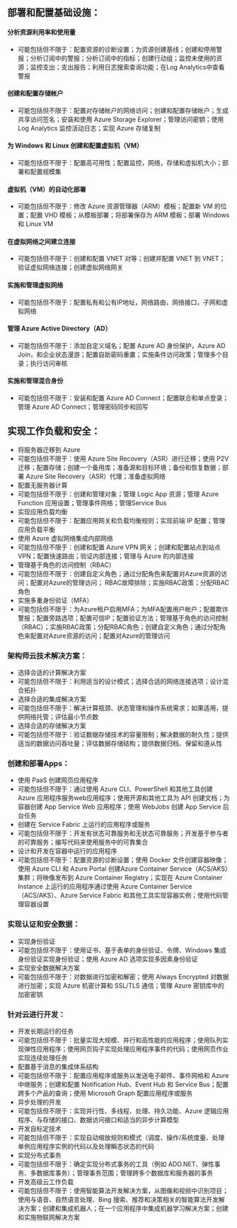 ## 部署和配置基础设施：

####	分析资源利用率和使用量

*	可能包括但不限于：配置资源的诊断设置；为资源创建基线；创建和停用警报；分析订阅中的警报；分析订阅中的指标；创建行动组；监控未使用的资源；监控支出；支出报告；利用日志搜索查询功能；在Log Analytics中查看警报

####	创建和配置存储帐户

*	可能包括但不限于：配置对存储帐户的网络访问；创建和配置存储帐户；生成共享访问签名；安装和使用 Azure Storage Explorer；管理访问密钥；使用 Log Analytics 监控活动日志；实现 Azure 存储复制

####   为 Windows 和 Linux 创建和配置虚拟机（VM）

*   可能包括但不限于：配置高可用性；配置监控，网络，存储和虚拟机大小；部署和配置规模集

####	虚拟机（VM）的自动化部署

*	可能包括但不限于：修改 Azure 资源管理器（ARM）模板；配置新 VM 的位置；配置 VHD 模板；从模板部署；将部署保存为 ARM 模板；部署 Windows 和 Linux VM

####	在虚拟网络之间建立连接

*	可能包括但不限于：创建和配置 VNET 对等；创建并配置 VNET 到 VNET；验证虚拟网络连接；创建虚拟网络网关

####	实施和管理虚拟网络

*	可能包括但不限于：配置私有和公有IP地址，网络路由，网络接口，子网和虚拟网络

####	管理 Azure Active Directory（AD）

*	可能包括但不限于：添加自定义域名；配置 Azure AD 身份保护，Azure AD Join，和企业状态漫游；配置自助密码重置；实施条件访问政策；管理多个目录；执行访问审核

####	实施和管理混合身份

*	可能包括但不限于：安装和配置 Azure AD Connect；配置联合和单点登录；管理 Azure AD Connect；管理密码同步和回写

## 实现工作负载和安全：

*	将服务器迁移到 Azure
*	可能包括但不限于：使用 Azure Site Recovery（ASR）进行迁移；使用 P2V 迁移；配置存储；创建一个备用库；准备源和目标环境；备份和恢复数据；部署 Azure Site Recovery（ASR）代理；准备虚拟网络
*	配置无服务器计算
*	可能包括但不限于：创建和管理对象；管理 Logic App 资源；管理 Azure Function 应用设置；管理事件网格；管理Service Bus
*	实现应用负载均衡
*	可能包括但不限于：配置应用网关和负载均衡规则；实现前端 IP 配置；管理应用负载平衡
*	使用 Azure 虚拟网络集成内部网络
*	可能包括但不限于：创建和配置 Azure VPN 网关；创建和配置站点到站点 VPN；配置快速路由；验证内部连接；管理与 Azure 的内部连接
*	管理基于角色的访问控制（RBAC）
*	可能包括但不限于：创建自定义角色；通过分配角色来配置对Azure资源的访问；配置对Azure的管理访问； RBAC故障排除；实施RBAC政策；分配RBAC角色
*	实施多重身份验证（MFA）
*	可能包括但不限于：为Azure租户启用MFA；为MFA配置用户帐户；配置欺诈警报；配置旁路选项；配置可信IP；配置验证方法；管理基于角色的访问控制（RBAC）；实施RBAC政策；分配RBAC角色；创建自定义角色；通过分配角色来配置对Azure资源的访问；配置对Azure的管理访问

### 架构师云技术解决方案：

*	选择合适的计算解决方案
*	可能包括但不限于：利用适当的设计模式；选择合适的网络连接选项；设计混合拓扑
*	选择合适的集成解决方案
*	可能包括但不限于：解决计算瓶颈、状态管理和操作系统需求；如果适用，提供网络托管；评估最小节点数
*	选择合适的存储解决方案
*	可能包括但不限于：验证数据存储技术的容量限制；解决数据的耐久性；提供适当的数据访问吞吐量；评估数据存储结构；提供数据归档、保留和遵从性

### 创建和部署Apps：

*	使用 PaaS 创建网页应用程序
*	可能包括但不限于：通过使用 Azure CLI、PowerShell 和其他工具创建 Azure 应用程序服务web应用程序；使用开源和其他工具为 API 创建文档；为容器创建 App Service Web 应用程序；使用 WebJobs 创建 App Service 后台任务
*	创建在 Service Fabric 上运行的应用程序或服务
*	可能包括但不限于：开发有状态可靠服务和无状态可靠服务；开发基于参与者的可靠服务；编写代码来使用服务中的可靠集合
*	设计和开发在容器中运行的应用程序
*	可能包括但不限于：配置资源的诊断设置；使用 Docker 文件创建容器映像；使用 Azure CLI 和 Azure Portal 创建Azure Container Service（ACS/AKS）集群；将映像发布到 Azure Container Registry；实现在 Azure Container Instance 上运行的应用程序通过使用 Azure Container Service（ACS/AKS）、Azure Service Fabric 和其他工具实现容器实例；使用代码管理容器设置

### 实现认证和安全数据：

*	实现身份验证
*	可能包括但不限于：使用证书、基于表单的身份验证、令牌、Windows 集成身份验证实现身份验证；使用 Azure AD 选项实现多因素身份验证
*	实现安全数据解决方案
*	可能包括但不限于：对数据进行加密和解密；使用 Always Encrypted 对数据进行加密；实现 Azure 机密计算和 SSL/TLS 通信；管理 Azure 密钥库中的加密密钥

### 针对云进行开发：

*	开发长期运行的任务
*	可能包括但不限于：批量实现大规模、并行和高性能的应用程序；使用队列实现弹性应用程序；使用网页钩子实现处理应用程序事件的代码；使用网页作业实现连续处理任务
*	配置基于消息的集成体系结构
*	可能包括但不限于：配置应用程序或服务以发送电子邮件、事件网格和 Azure 中继服务；创建和配置 Notification Hub、Event Hub 和 Service Bus；配置跨多个产品的查询；使用 Microsoft Graph 配置应用程序或服务
*	异步处理的开发
*	可能包括但不限于：实现并行性、多线程、处理、持久功能、Azure 逻辑应用程序、与存储的接口、数据访问接口和适当的异步计算模型
*	开发自标定技术
*	可能包括但不限于：实现自动缩放规则和模式（调度、操作/系统度量、处理单例应用程序实例的代码以及处理瞬态状态的代码
*	实现分布式事务
*	可能包括但不限于：确定实现分布式事务的工具（例如 ADO.NET、弹性事务、多数据库事务）；管理事务范围；管理跨多个数据库和服务器的事务
*	开发高级云工作负载
*	可能包括但不限于：使用智能算法开发解决方案，从图像和视频中识别项目；使用与语音、自然语言处理、Bing 搜索、推荐和决策相关的智能算法开发解决方案；创建和集成机器人；在一个应用程序中集成机器学习解决方案；创建和实施物联网解决方案
